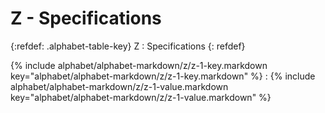 # Z - Specifications

{:refdef: .alphabet-table-key}
Z
: Specifications
{: refdef}

{% include alphabet/alphabet-markdown/z/z-1-key.markdown key="alphabet/alphabet-markdown/z/z-1-key.markdown" %}
: {% include alphabet/alphabet-markdown/z/z-1-value.markdown key="alphabet/alphabet-markdown/z/z-1-value.markdown" %}
